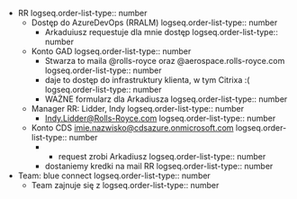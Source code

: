 - RR 
  logseq.order-list-type:: number
	- Dostęp do AzureDevOps (RRALM)
	  logseq.order-list-type:: number
		- Arkaduiusz requestuje dla mnie dostęp
		  logseq.order-list-type:: number
	- Konto GAD
	  logseq.order-list-type:: number
		- Stwarza to maila @rolls-royce oraz @aerospace.rolls-royce.com
		  logseq.order-list-type:: number
		- daje to dostęp do infrastruktury klienta, w tym Citrixa :(
		  logseq.order-list-type:: number
		- WAŻNE formularz dla Arkadiusza
		  logseq.order-list-type:: number
	- Manager RR: Lidder, Indy 
	  logseq.order-list-type:: number
		- Indy.Lidder@Rolls-Royce.com
		  logseq.order-list-type:: number
	- Konto CDS imie.nazwisko@cdsazure.onmicrosoft.com
	  logseq.order-list-type:: number
		- - request zrobi Arkadiusz
		  logseq.order-list-type:: number
		- dostaniemy kredki na mail RR
		  logseq.order-list-type:: number
- Team: blue connect
  logseq.order-list-type:: number
	- Team zajnuje się z
	  logseq.order-list-type:: number